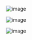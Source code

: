 ![image](https://github.com/user-attachments/assets/9f882bd0-2f71-4b17-9161-eb27785e8a4e)


![image](https://github.com/user-attachments/assets/885c8f49-a247-4116-b31d-8b04e6640f5f)


![image](https://github.com/user-attachments/assets/a3a02574-bf66-47eb-b460-59f81363e9b0)
